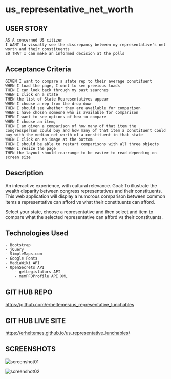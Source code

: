 # us_representative_net_worth

## USER STORY
```
AS A concerned US citizen 
I WANT to visually see the discrepancy between my representative's net worth and their constituents
SO THAT I can make an informed decision at the polls 
```

## Acceptance Criteria 
```
GIVEN I want to compare a state rep to their average constituent
WHEN I load the page, I want to see previous loads
THEN I can look back through my past searches
WHEN I click on a state
THEN the list of State Representatives appear
WHEN I choose a rep from the drop down
THEN I should see whether they are available for comparison
WHEN I have chosen someone who is available for comparison
THEN I want to see options of how to compare
WHEN I choose an item,
THEN I am given a comparison of how many of that item the congressperson could buy and how many of that item a constituent could buy with the median net worth of a constituent in that state
WHEN I click on an image at the bottom
THEN I should be able to restart comparisons with all three objects
WHEN I resize the page
THEN the layout should rearrange to be easier to read depending on screen size
```

## Description 
An interactive experience, with cultural relevance. Goal: To illustrate the wealth disparity between congress representatives and their constituents. This web application will display a humorous comparison between common items a representative can afford vs what their constituents can afford.

Select your state, choose a representative and then select and item to compare what the selected representative can afford vs their constituants. 

## Technologies Used
```
- Bootstrap
- jQuery
- SimpleMaps.com
- Google Fonts
- MediaWiki API
- OpenSecrets API
    - getLegislators API
    - memPFDProfile API XML
```



## GIT HUB REPO
https://github.com/erheltemes/us_representative_lunchables

## GIT HUB LIVE SITE
https://erheltemes.github.io/us_representative_lunchables/

## SCREENSHOTS

![screenshot01](./assets/pictures/screenshot01.jpg)

![screenshot02](./assets/pictures/screenshot03.jpg)

